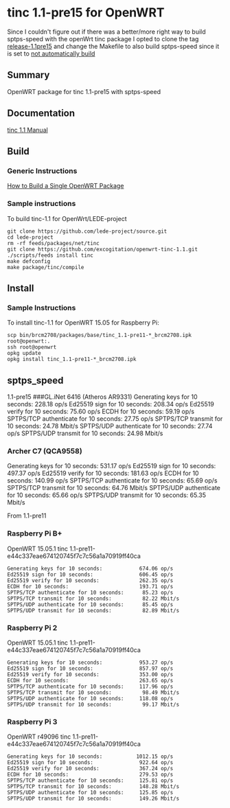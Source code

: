 # tinc 1.1-pre15 for OpenWRT
Since I couldn't figure out if there was a better/more right way to build sptps-speed with the openWrt tinc package
I opted to clone the tag [release-1.1pre15](http://tinc-vpn.org/git/browse?p=tinc;a=commit;h=refs/tags/release-1.1pre15)
and change the Makefile to also build sptps-speed since it is set to [not automatically build](http://tinc-vpn.org/git/browse?p=tinc;a=commit;h=d3cc96b027a919e22bbf06d634edb0a2a069ac92)

## Summary

OpenWRT package for tinc 1.1-pre15 with sptps-speed

## Documentation

[tinc 1.1 Manual](https://www.tinc-vpn.org/documentation-1.1/)

## Build

### Generic Instructions

[How to Build a Single OpenWRT Package](https://wiki.openwrt.org/doc/howtobuild/single.package)

### Sample instructions

To build tinc-1.1 for OpenWrt/LEDE-project

```
git clone https://github.com/lede-project/source.git
cd lede-project
rm -rf feeds/packages/net/tinc
git clone https://github.com/excogitation/openwrt-tinc-1.1.git
./scripts/feeds install tinc
make defconfig 
make package/tinc/compile
```

## Install

### Sample Instructions

To install tinc-1.1 for OpenWRT 15.05 for Raspberry Pi:

```
scp bin/brcm2708/packages/base/tinc_1.1-pre11-*_brcm2708.ipk root@openwrt:.
ssh root@openwrt
opkg update
opkg install tinc_1.1-pre11-*_brcm2708.ipk
```

## sptps_speed
1.1-pre15
###GL.iNet 6416 (Atheros AR9331)
Generating keys for 10 seconds:            228.18 op/s
Ed25519 sign for 10 seconds:               208.34 op/s
Ed25519 verify for 10 seconds:              75.60 op/s
ECDH for 10 seconds:                        59.19 op/s
SPTPS/TCP authenticate for 10 seconds:      27.75 op/s
SPTPS/TCP transmit for 10 seconds:          24.78 Mbit/s
SPTPS/UDP authenticate for 10 seconds:      27.74 op/s
SPTPS/UDP transmit for 10 seconds:          24.98 Mbit/s

### Archer C7 (QCA9558)
Generating keys for 10 seconds:            531.17 op/s
Ed25519 sign for 10 seconds:               497.37 op/s
Ed25519 verify for 10 seconds:             181.63 op/s
ECDH for 10 seconds:                       140.99 op/s
SPTPS/TCP authenticate for 10 seconds:      65.69 op/s
SPTPS/TCP transmit for 10 seconds:          64.76 Mbit/s
SPTPS/UDP authenticate for 10 seconds:      65.66 op/s
SPTPS/UDP transmit for 10 seconds:          65.35 Mbit/s

From 1.1-pre11

### Raspberry Pi B+

OpenWRT 15.05.1
tinc 1.1-pre11-e44c337eae674120745f7c7c56a1a70919ff40ca

```
Generating keys for 10 seconds:            674.06 op/s
Ed25519 sign for 10 seconds:               606.45 op/s
Ed25519 verify for 10 seconds:             262.35 op/s
ECDH for 10 seconds:                       193.71 op/s
SPTPS/TCP authenticate for 10 seconds:      85.23 op/s
SPTPS/TCP transmit for 10 seconds:          82.22 Mbit/s
SPTPS/UDP authenticate for 10 seconds:      85.45 op/s
SPTPS/UDP transmit for 10 seconds:          82.89 Mbit/s
```

### Raspberry Pi 2

OpenWRT 15.05.1
tinc 1.1-pre11-e44c337eae674120745f7c7c56a1a70919ff40ca

```
Generating keys for 10 seconds:            953.27 op/s
Ed25519 sign for 10 seconds:               857.97 op/s
Ed25519 verify for 10 seconds:             353.00 op/s
ECDH for 10 seconds:                       263.65 op/s
SPTPS/TCP authenticate for 10 seconds:     117.96 op/s
SPTPS/TCP transmit for 10 seconds:          98.49 Mbit/s
SPTPS/UDP authenticate for 10 seconds:     118.08 op/s
SPTPS/UDP transmit for 10 seconds:          99.17 Mbit/s
```

### Raspberry Pi 3

OpenWRT r49096
tinc 1.1-pre11-e44c337eae674120745f7c7c56a1a70919ff40ca

```
Generating keys for 10 seconds:           1012.15 op/s
Ed25519 sign for 10 seconds:               922.64 op/s
Ed25519 verify for 10 seconds:             367.24 op/s
ECDH for 10 seconds:                       279.53 op/s
SPTPS/TCP authenticate for 10 seconds:     125.81 op/s
SPTPS/TCP transmit for 10 seconds:         148.28 Mbit/s
SPTPS/UDP authenticate for 10 seconds:     125.85 op/s
SPTPS/UDP transmit for 10 seconds:         149.26 Mbit/s
```
